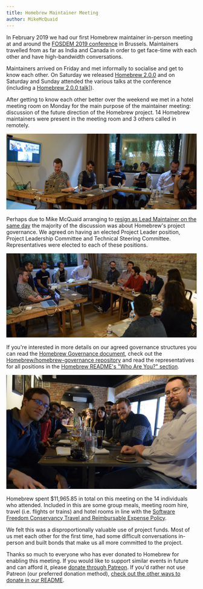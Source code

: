```yaml
---
title: Homebrew Maintainer Meeting
author: MikeMcQuaid
---
```

In February 2019 we had our first Homebrew maintainer in-person meeting at and around the [FOSDEM 2019 conference](https://fosdem.org/2019/) in Brussels. Maintainers travelled from as far as India and Canada in order to get face-time with each other and have high-bandwidth conversations.

Maintainers arrived on Friday and met informally to socialise and get to know each other. On Saturday we released [Homebrew 2.0.0](https://brew.sh/2019/02/02/homebrew-2.0.0/) and on Saturday and Sunday attended the various talks at the conference (including a [Homebrew 2.0.0 talk](https://mikemcquaid.com/talks/homebrew-2.0.0/)]).

After getting to know each other better over the weekend we met in a hotel meeting room on Monday for the main purpose of the maintainer meeting: discussion of the future direction of the Homebrew project. 14 Homebrew maintainers were present in the meeting room and 3 others called in remotely.

![meeting](/assets/img/blog/meeting.jpg)

Perhaps due to Mike McQuaid arranging to [resign as Lead Maintainer on the same day](https://github.com/Homebrew/brew/pull/5073) the majority of the discussion was about Homebrew's project governance. We agreed on having an elected Project Leader position, Project Leadership Committee and Technical Steering Committee. Representatives were elected to each of these positions.

![meeting](/assets/img/blog/meeting2.jpg)

If you're interested in more details on our agreed governance structures you can read the [Homebrew Governance document](https://docs.brew.sh/Homebrew-Governance), check out the [Homebrew/homebrew-governance repository](https://github.com/Homebrew/homebrew-governance) and read the representatives for all positions in the [Homebrew README's "Who Are You?" section](https://github.com/Homebrew/brew#who-are-you).

![lunch](/assets/img/blog/lunch.jpg)

Homebrew spent $11,965.85 in total on this meeting on the 14 individuals who attended. Included in this are some group meals, meeting room hire, travel (i.e. flights or trains) and hotel rooms in line with the [Software Freedom Conservancy Travel and Reimbursable Expense Policy](https://sfconservancy.org/projects/policies/conservancy-travel-policy.html).

We felt this was a disproportionally valuable use of project funds. Most of us met each other for the first time, had some difficult conversations in-person and built bonds that make us all more committed to the project.

Thanks so much to everyone who has ever donated to Homebrew for enabling this meeting. If you would like to support similar events in future and can afford it, please [donate through Patreon](https://www.patreon.com/homebrew). If you'd rather not use Patreon (our preferred donation method), [check out the other ways to donate in our README](https://github.com/homebrew/brew/#donations).
